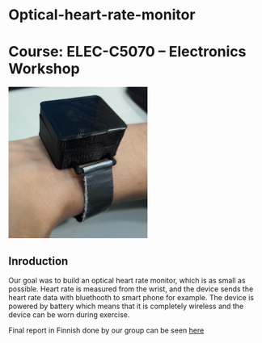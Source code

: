 # Optical-heart-rate-monitor
# Course: ELEC-C5070 – Electronics Workshop
![Optical hear rate monitor](https://github.com/Apemonni/Optical-heart-rate-monitor/blob/master/Optical-heart-rate-monitor.png)
## Inroduction
Our goal was to build an optical heart rate monitor, which is as small as possible. Heart rate is measured from the wrist, and the device sends the heart rate data with bluethooth to smart phone for example. The device is powered by battery which means that it is completely wireless and the device can be worn during exercise.

Final report in Finnish done by our group can be seen [here](https://github.com/Apemonni/Optical-heart-rate-monitor/blob/master/Loppuraportti.pdf)
